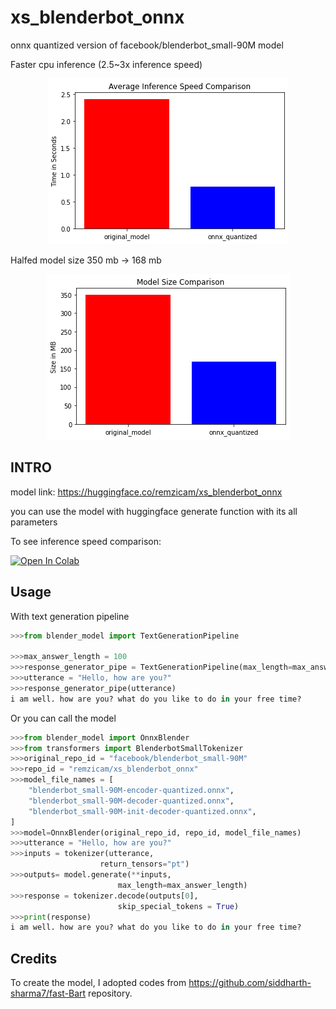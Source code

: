 # xs_blenderbot_onnx
onnx quantized version of facebook/blenderbot_small-90M model

Faster cpu inference (2.5~3x inference speed)
<center><img src="avg_inf_speed.png"></center>

Halfed model size 350 mb -> 168 mb
<center><img src="model_size_compariosn.png"></center>

## INTRO
model link: https://huggingface.co/remzicam/xs_blenderbot_onnx

you can use the model with huggingface generate function with its all parameters



To see inference speed comparison:

[![Open In Colab](https://colab.research.google.com/assets/colab-badge.svg)](https://colab.research.google.com/github/remzicam/xs_blenderbot_onnx/blob/main/inference_speed.ipynb)

## Usage

With text generation pipeline

```python
>>>from blender_model import TextGenerationPipeline

>>>max_answer_length = 100
>>>response_generator_pipe = TextGenerationPipeline(max_length=max_answer_length)
>>>utterance = "Hello, how are you?"
>>>response_generator_pipe(utterance)
i am well. how are you? what do you like to do in your free time?
```
Or you can call the model

```python
>>>from blender_model import OnnxBlender
>>>from transformers import BlenderbotSmallTokenizer
>>>original_repo_id = "facebook/blenderbot_small-90M"
>>>repo_id = "remzicam/xs_blenderbot_onnx"
>>>model_file_names = [
    "blenderbot_small-90M-encoder-quantized.onnx",
    "blenderbot_small-90M-decoder-quantized.onnx",
    "blenderbot_small-90M-init-decoder-quantized.onnx",
]
>>>model=OnnxBlender(original_repo_id, repo_id, model_file_names)
>>>utterance = "Hello, how are you?"
>>>inputs = tokenizer(utterance,
                    return_tensors="pt")
>>>outputs= model.generate(**inputs,
                        max_length=max_answer_length)
>>>response = tokenizer.decode(outputs[0],
                        skip_special_tokens = True)
>>>print(response)
i am well. how are you? what do you like to do in your free time?
```

## Credits
To create the model, I adopted codes from https://github.com/siddharth-sharma7/fast-Bart repository.
